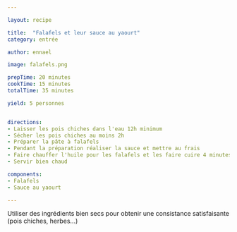 ```yaml
---

layout: recipe

title:  "Falafels et leur sauce au yaourt"
category: entrée

author: ennael

image: falafels.png

prepTime: 20 minutes
cookTime: 15 minutes
totalTime: 35 minutes

yield: 5 personnes


directions:
- Laisser les pois chiches dans l'eau 12h minimum
- Sécher les pois chiches au moins 2h
- Préparer la pâte à falafels 
- Pendant la préparation réaliser la sauce et mettre au frais
- Faire chauffer l'huile pour les falafels et les faire cuire 4 minutes
- Servir bien chaud

components:
- Falafels
- Sauce au yaourt

---
```


Utiliser des ingrédients bien secs pour obtenir une consistance satisfaisante (pois chiches, herbes...)
